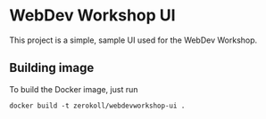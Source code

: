 # WebDev Workshop UI

This project is a simple, sample UI used for the WebDev Workshop.

## Building image

To build the Docker image, just run

```
docker build -t zerokoll/webdevworkshop-ui .
```